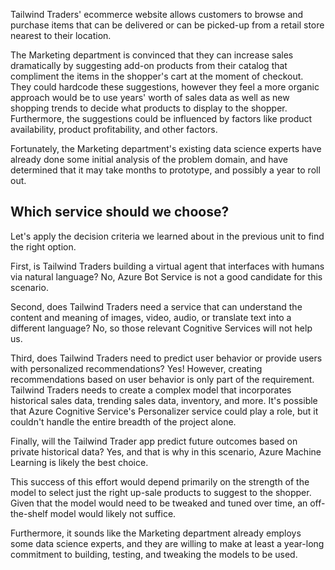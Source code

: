 Tailwind Traders' ecommerce website allows customers to browse and purchase items that can be delivered or can be picked-up from a retail store nearest to their location.  

The Marketing department is convinced that they can increase sales dramatically by suggesting add-on products from their catalog that compliment the items in the shopper's cart at the moment of checkout. They could hardcode these suggestions, however they feel a more organic approach would be to use years' worth of sales data as well as new shopping trends to decide what products to display to the shopper.  Furthermore, the suggestions could be influenced by factors like product availability, product profitability, and other factors.

Fortunately, the Marketing department's existing data science experts have already done some initial analysis of the problem domain, and have determined that it may take months to prototype, and possibly a year to roll out.

## Which service should we choose?

Let's apply the decision criteria we learned about in the previous unit to find the right option.

First, is Tailwind Traders building a virtual agent that interfaces with humans via natural language?  No, Azure Bot Service is not a good candidate for this scenario.

Second, does Tailwind Traders need a service that can understand the content and meaning of images, video, audio, or translate text into a different language?  No, so those relevant Cognitive Services will not help us.

Third, does Tailwind Traders need to predict user behavior or provide users with personalized recommendations?  Yes!  However, creating recommendations based on user behavior is only part of the requirement.  Tailwind Traders needs to create a complex model that incorporates historical sales data, trending sales data, inventory, and more.  It's possible that Azure Cognitive Service's Personalizer service could play a role, but it couldn't handle the entire breadth of the project alone.

Finally, will the Tailwind Trader app predict future outcomes based on private historical data?  Yes, and that is why in this scenario, Azure Machine Learning is likely the best choice.

This success of this effort would depend primarily on the strength of the model to select just the right up-sale products to suggest to the shopper.  Given that the model would need to be tweaked and tuned over time, an off-the-shelf model would likely not suffice.

Furthermore, it sounds like the Marketing department already employs some data science experts, and they are willing to make at least a year-long commitment to building, testing, and tweaking the models to be used.